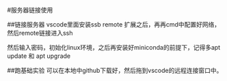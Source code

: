 #服务器链接使用

##链接服务器
vscode里面安装ssb remote 扩展之后，再再cmd中配置好网络，然后remote链接进入ssh 

然后输入密码，初始化linux环境，之后再安装好miniconda的前提下，记得多apt update 和 apt upgrade 

##跑基础实验
可以在本地中github下载好，然后拖到vscode的远程连接窗口中。